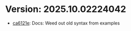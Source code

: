 # Version: 2025.10.02224042

* [ca6121e](https://github.com/ford-jones/lazarus/commit/ca6121e310160722cf886822c2ab4cd7cd88d72e): Docs: Weed out old syntax from examples
